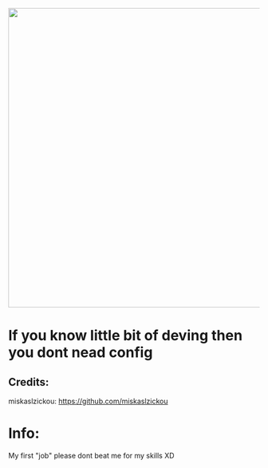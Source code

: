 <p align="center">
<img align="center" width="600" src="https://cdn.discordapp.com/attachments/834795952182394941/1212635883799314492/XJAONEKS_banner.png?ex=65f28e2c&is=65e0192c&hm=7469f57b27ecf7bbd34d6f657d8899bf6391799155512a4d8679a31ddd3eecff&">
</p>

# If you know little bit of deving then you dont nead config

## Credits:
miskaslzickou: https://github.com/miskaslzickou

# Info:
My first "job" please dont beat me for my skills XD
